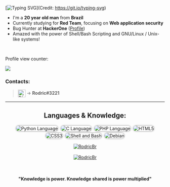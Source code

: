 [![Typing SVG](https://readme-typing-svg.herokuapp.com?size=25&duration=4200&color=1BC53B&height=50&lines=echo+%22Ol%C3%A1%2C+mundo!%22)](Credit: https://git.io/typing-svg)

- I'm a **20 year old man** from **Brazil**
- Currently studying for **Red Team**, focusing on **Web application security**
- Bug Hunter at **HackerOne** ([Profile])
- Amazed with the power of Shell/Bash Scripting and GNU/Linux / Unix-like systems!

</br>

<p>Profile view counter:</p>
<img src="https://profile-counter.glitch.me/rodricbr/count.svg">
<!--
Fazendo request em loop pro contador hehehe >:D
for i in {1..666}; do curl https://profile-counter.glitch.me/rodricbr/count.svg | head -n 5 &/dev/null; done
-->

### Contacts:

> [<img align="center" alt="Discord Contact" width="24px" src="https://icon-library.com/images/discord-user-icon/discord-user-icon-16.jpg" alt="Discord" >][discord] → **Rodric#3221**

---

<!--
![Python](http://img.shields.io/badge/-Python-3776AB?style=flat-square&logo=python&logoColor=ffffff)
![HTML5](https://img.shields.io/badge/-HTML5-%23E44D27?style=flat-square&logo=html5&logoColor=ffffff)
![CSS3](https://img.shields.io/badge/-CSS3-%231572B6?style=flat-square&logo=css3)
![C](https://img.shields.io/badge/C%20Language-grey?style=flat-square&logo=c)
![Shell](https://img.shields.io/badge/Shell-inactive?style=flat-square&logo=GNU+Bash&color=4EAA25&logoColor=FFFFFF)
![Gnu/Linux](https://img.shields.io/badge/Linux-grey?style=flat-square&logo=linux)
![Debian](https://img.shields.io/badge/Debian-grey?style=flat-square&message=Debian&color=A81D33&logo=Debian&logoColor=FFFFFF)
-->

<h2 align="center">Languages & Knowledge:</h2>

<p align="center">
  
  <img style="position: relative; box-shadow: 0px 0px 5px 0px rgb(0 0 0 / 48%); border-radius: 10px 10px 10px 10px; margin: 3px;" src="https://img.shields.io/badge/-Python%20Language-3776AB?style=flat-square&logo=python&logoColor=ffffff" alt="Python Language">
  
  <img style="position: relative; box-shadow: 0px 0px 5px 0px rgb(0 0 0 / 48%); border-radius: 10px 10px 10px 10px; margin: 3px;" src="https://img.shields.io/badge/C%20Language-grey?style=flat-square&logo=c" alt="C Language">
  
  <img style="position: relative; box-shadow: 0px 0px 5px 0px rgb(0 0 0 / 48%); border-radius: 10px 10px 10px 10px; margin: 3px;" src="https://img.shields.io/badge/PHP%20Language-grey?style=flat-square&logo=php&color=7952B3&logoColor=FFFFFF" alt="PHP Language">
  
  <img style="position: relative; box-shadow: 0px 0px 5px 0px rgb(0 0 0 / 48%); border-radius: 10px 10px 10px 10px; margin: 3px;" src="https://img.shields.io/badge/-HTML5-%23E44D27?style=flat-square&logo=html5&logoColor=ffffff" alt="HTML5">
  
  <img style="position: relative; box-shadow: 0px 0px 5px 0px rgb(0 0 0 / 48%); border-radius: 10px 10px 10px 10px; margin: 3px;" src="https://img.shields.io/badge/-CSS3-%231572B6?style=flat-square&logo=css3" alt="CSS3">
  
  <img style="position: relative; box-shadow: 0px 0px 5px 0px rgb(0 0 0 / 48%); border-radius: 10px 10px 10px 10px; margin: 3px;" src="https://img.shields.io/badge/Shell/Bash-inactive?style=flat-square&logo=GNU+Bash&color=4EAA25&logoColor=FFFFFF" alt="Shell and Bash">
  
  <img style="position: relative; box-shadow: 0px 0px 5px 0px rgb(0 0 0 / 48%); border-radius: 10px 10px 10px 10px; margin: 3px;" src="https://img.shields.io/badge/Debian-grey?style=flat-square&message=Debian&color=A81D33&logo=Debian&logoColor=FFFFFF" alt="Debian">
  
</p>

<!-- border_radius 0 pra ficar com borda quadrada -->
<!-- text_color em hexadecimal -->
<!-- layout full pra aparecer detalhes em lista -->
<!--
![Stats](https://github-readme-stats.vercel.app/api?username=rodricbr&show_icons=true&theme=github_dark&border_radius=0&text_color=7FFF7F&count_private=true)
![Info](https://github-readme-stats.vercel.app/api/top-langs/?username=rodricbr&layout=compact&langs_count=7&theme=github_dark&border_radius=0&text_color=7FFF7F&count_private=true)
-->

<p align="center">
<a href="https://github.com/rodricbr">
  <img align="center" src="https://github-readme-stats.vercel.app/api?username=rodricbr&show_icons=true&theme=github_dark&border_radius=0&text_color=7FFF7F&count_private=true" alt="RodricBr">
    <br>
    <br>
  <img align="center" src="https://github-readme-stats.vercel.app/api/top-langs/?username=rodricbr&layout=compact&langs_count=7&theme=github_dark&border_radius=0&text_color=7FFF7F&count_private=true" alt="RodricBr">
    <br>
</a>
</p>

<br>
<h4 align="center">"Knowledge is power. Knowledge shared is power multiplied"</h4>
<!-- <img align="left" alt="Linux Systems" width="26px" src="https://upload.wikimedia.org/wikipedia/commons/thumb/3/35/Tux.svg/1200px-Tux.svg.png" /> -->

<!-- Links -->
[Profile]: https://hackerone.com/rodricbr?type=user
[Shell]: https://en.wikipedia.org/wiki/Shell_script
[discord]: https://icon-library.com/images/discord-user-icon/discord-user-icon-16.jpg
</br>
